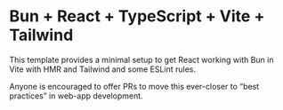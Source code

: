 # Bun + React + TypeScript + Vite + Tailwind

This template provides a minimal setup to get React working with Bun in Vite with HMR and Tailwind and some ESLint rules.

Anyone is encouraged to offer PRs to move this ever-closer to “best practices” in web-app development.